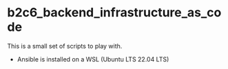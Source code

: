 # b2c6_backend_infrastructure_as_code

This is a small set of scripts to play with.

- Ansible is installed on a WSL (Ubuntu LTS 22.04 LTS)